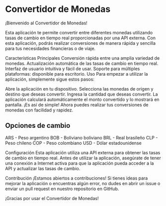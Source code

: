 <h1>Convertidor de Monedas</h1>
¡Bienvenido al Convertidor de Monedas!

Esta aplicación te permite convertir entre diferentes monedas utilizando tasas de cambio en tiempo real proporcionadas por una API externa. Con esta aplicación, podrás realizar conversiones de manera rápida y sencilla para tus necesidades financieras o de viaje.

Características Principales
Conversión rápida entre una amplia variedad de monedas.
Actualización automática de las tasas de cambio en tiempo real.
Interfaz de usuario intuitiva y fácil de usar.
Soporte para múltiples plataformas: disponible para escritorio.
Uso
Para empezar a utilizar la aplicación, simplemente sigue estos pasos:

Abre la aplicación en tu dispositivo.
Selecciona las monedas de origen y destino que deseas convertir.
Ingresa la cantidad que deseas convertir.
La aplicación calculará automáticamente el monto convertido y lo mostrará en pantalla.
¡Es así de simple! Ahora puedes realizar tus conversiones de monedas con facilidad y rapidez.
<h2>Opciones de cambio</h2>

ARS - Peso argentino
BOB - Boliviano boliviano
BRL - Real brasileño
CLP - Peso chileno
COP - Peso colombiano
USD - Dólar estadounidense

Configuración
Esta aplicación utiliza una API externa para obtener las tasas de cambio en tiempo real. Antes de utilizar la aplicación, asegúrate de tener una conexión a Internet activa para que la aplicación pueda acceder a la API y actualizar las tasas de cambio.

Contribución
¡Estamos abiertos a contribuciones! Si tienes ideas para mejorar la aplicación o encuentras algún error, no dudes en abrir un issue o enviar un pull request en nuestro repositorio en GitHub.


¡Gracias por usar el Convertidor de Monedas!
